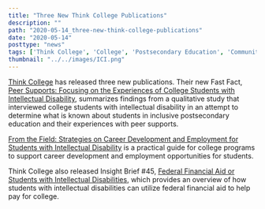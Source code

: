 ```yaml
---
title: "Three New Think College Publications"
description: ""
path: "2020-05-14_three-new-think-college-publications"
date: "2020-05-14"
posttype: "news"
tags: ['Think College', 'College', 'Postsecondary Education', 'Community Inclusion', 'Education']
thumbnail: "../../images/ICI.png"
---
```


[Think College](https://thinkcollege.net/)  has released three new publications. Their new Fast Fact,  [Peer Supports: Focusing on the Experiences of College Students with Intellectual Disability](https://thinkcollege.net/sites/default/files/files/resources/FF_27_Peer_Supports_Wilt%26Morningstar.pdf?utm_source=May+2020+NCC+Newsletter&utm_campaign=May+2020+NCC+newsletter&utm_medium=email), summarizes findings from a qualitative study that interviewed college students with intellectual disability in an attempt to determine what is known about students in inclusive postsecondary education and their experiences with peer supports.

[From the Field: Strategies on Career Development and Employment for Students with Intellectual Disability](https://thinkcollege.net/sites/default/files/files/resources/HTTC_9_From_the_Field_Strategies_from_Practitioner.pdf?utm_source=May+2020+NCC+Newsletter&utm_campaign=May+2020+NCC+newsletter&utm_medium=email)  is a practical guide for college programs to support career development and employment opportunities for students.

Think College also released Insight Brief #45,  [Federal Financial Aid or Students with Intellectual Disabilities](https://thinkcollege.net/sites/default/files/files/resources/IB_45_Federal_Financial_Aid_for_Students_2020.pdf?utm_source=May+2020+NCC+Newsletter&utm_campaign=May+2020+NCC+newsletter&utm_medium=email), which provides an overview of how students with intellectual disabilities can utilize federal financial aid to help pay for college.
